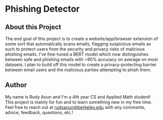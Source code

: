 # Phishing Detector
## About this Project
The end goal of this project is to create a website/app/browser extension of some sort that automatically scans emails, flagging suspicious emails as such to protect users from the security and privacy risks of 
malicious phishing emails. I've fine-tuned a BERT model which now distinguishes between safe and phishing emails with ~90% accuracy on average on most datasets. I plan to build off this model to create a 
privacy-protecting barrier between email users and the malicious parties attempting to phish them.

## Author
My name is Rudy Aoun and I'm a 4th year CS and Applied Math student! This project is mainly for fun and to learn something new in my free time. Feel free to reach out at rudyaoun@berkeley.edu with any comments,
advice, feedback, questions, etc.!
